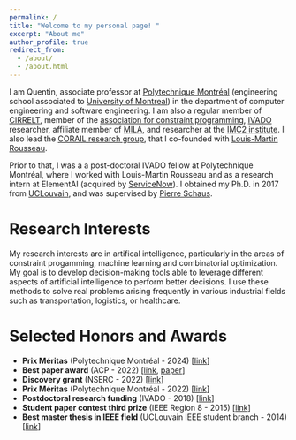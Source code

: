 ```yaml
---
permalink: /
title: "Welcome to my personal page! "
excerpt: "About me"
author_profile: true
redirect_from: 
  - /about/
  - /about.html
---
```


<meta http-equiv='cache-control' content='no-cache'> 
<meta http-equiv='expires' content='0'> 
<meta http-equiv='pragma' content='no-cache'>


I am Quentin, associate professor at [Polytechnique Montréal](https://polymtl.ca/en) (engineering school associated to [University of Montreal](https://www.umontreal.ca/en/))
in the department of computer engineering and software engineering. I am also a regular member of [CIRRELT](https://www.cirrelt.ca/default.aspx),  member of the [association for constraint programming](https://www.a4cp.org/), [IVADO](https://ivado.ca/) researcher, affiliate member of [MILA](https://mila.quebec/en/), and researcher at the [IMC2 institute](https://i-mc2.ca/en/). I also lead the [CORAIL research group](https://corail-research.github.io/), that I co-founded with [Louis-Martin Rousseau](https://hanalog.ca/en/person/louis-martin-rousseau/).


Prior to that, I was a a post-doctoral IVADO fellow at Polytechnique Montréal, where I worked with Louis-Martin Rousseau and as a research intern at ElementAI (acquired by [ServiceNow](https://www.servicenow.com/research/)).  I obtained my Ph.D. in 2017 from [UCLouvain](https://www.google.com/search?hl=fr&q=UCLouvain), and was supervised by [Pierre Schaus](https://www.info.ucl.ac.be/~pschaus/).


Research Interests
======
My research interests are in artifical intelligence, particularly in the areas of constraint progamming, machine learning and combinatorial optimization. 
My goal is to develop decision-making tools able to leverage different aspects of artificial intelligence to perform better decisions. 
I use these methods to solve real problems arising frequently in various industrial fields such as transportation, logistics, or healthcare.

Selected Honors and Awards
======

* **Prix Méritas** (Polytechnique Montréal - 2024) [[link](https://www.polymtl.ca/carrefour-actualite/nouvelles/gala-meritas-2023-2024-la-communaute-etudiante-de-polytechnique-honore-49-membres-du-corps)]
* **Best paper award** (ACP - 2022) [[link](https://www.a4cp.org/awards/paper-awards), [paper](https://drops.dagstuhl.de/opus/volltexte/2022/16664/pdf/LIPIcs-CP-2022-35.pdf)]
* **Discovery grant** (NSERC - 2022) [[link](https://www.nserc-crsng.gc.ca/NSERC-CRSNG/FundingDecisions-DecisionsFinancement/ResearchGrants-SubventionsDeRecherche/ResultsInsDetail-ResultatsEtabDetails_eng.asp?Year=2022&Institution=20)]
* **Prix Méritas** (Polytechnique Montréal - 2022) [[link](https://www.polymtl.ca/carrefour-actualite/nouvelles/gala-meritas-2021-2022-la-communaute-etudiante-de-polytechnique-recompense-48-enseignantes-et)]
* **Postdoctoral research funding** (IVADO - 2018) [[link](http://ivado.ca/en/research-community/)]
* **Student paper contest third prize** (IEEE Region 8 - 2015) [[link](https://ieeer8.org/student-activities/sa-spc/sa-spc-hall-of-fame/congratulations-to-spc-2015-winners/)]
* **Best master thesis in IEEE field** (UCLouvain IEEE student branch - 2014) [[link](https://sites.uclouvain.be/ieee/student-paper-contest/)]